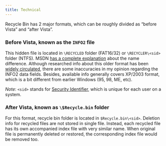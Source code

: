```yaml
---
title: Technical
---
```


Recycle Bin has 2 major formats, which can be roughly divided as
&ldquo;before Vista&rdquo; and &ldquo;after Vista&rdquo;.

### Before Vista, known as the `INFO2` file

This hidden file is located in `\RECYCLED` folder (FAT16/32) or
`\RECYCLER\<sid>` folder (NTFS). MSDN [has a complete explanation][1] about the
name difference.
 Although researched info about this
older format has been [widely circulated][2], there are some inaccuracies
in my opinion regarding the INFO2 data fields. Besides, available info
generally covers XP/2003 format, which is a bit different from earlier
Windows (95, 98, ME, etc).

_Note_: `<sid>` stands for [Security Identifier][3], which is unique
for each user on a system.

[1]: http://blogs.msdn.com/b/oldnewthing/archive/2006/01/31/520225.aspx
[2]: http://www.csisite.net/INFO2.htm
[3]: https://en.wikipedia.org/wiki/Security_Identifier

### After Vista, known as `\$Recycle.bin` folder

For this format, recycle bin folder is located in 
`$Recycle.bin\<sid>`.  Deletion info for recycled files are
not stored in single file.  Instead, each recycled file has its own
accompanied index file with very similar name.  When original file is
permanently deleted or restored, the corresponding index file would
be removed too.


